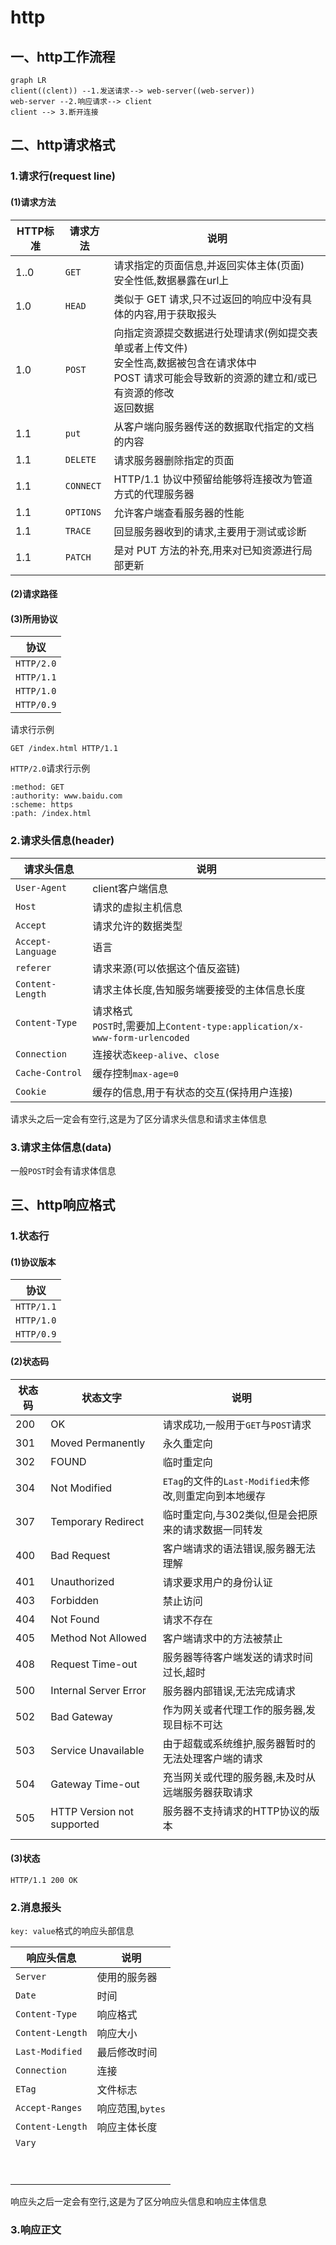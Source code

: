 # http

## 一、http工作流程

```mermaid
graph LR
client((clent)) --1.发送请求--> web-server((web-server))
web-server --2.响应请求--> client
client --> 3.断开连接
```

## 二、http请求格式

### 1.请求行(request line)

#### (1)请求方法

| HTTP标准 | 请求方法  | 说明                                                         |
| -------- | --------- | ------------------------------------------------------------ |
| 1..0     | `GET`     | 请求指定的页面信息,并返回实体主体(页面)<br/>安全性低,数据暴露在url上 |
| 1.0      | `HEAD`    | 类似于 GET 请求,只不过返回的响应中没有具体的内容,用于获取报头 |
| 1.0      | `POST`    | 向指定资源提交数据进行处理请求(例如提交表单或者上传文件)<br/>安全性高,数据被包含在请求体中<br/>POST 请求可能会导致新的资源的建立和/或已有资源的修改<br/>返回数据 |
| 1.1      | `put`     | 从客户端向服务器传送的数据取代指定的文档的内容               |
| 1.1      | `DELETE`  | 请求服务器删除指定的页面                                     |
| 1.1      | `CONNECT` | HTTP/1.1 协议中预留给能够将连接改为管道方式的代理服务器      |
| 1.1      | `OPTIONS` | 允许客户端查看服务器的性能                                   |
| 1.1      | `TRACE`   | 回显服务器收到的请求,主要用于测试或诊断                      |
| 1.1      | `PATCH`   | 是对 PUT 方法的补充,用来对已知资源进行局部更新               |

#### (2)请求路径

#### (3)所用协议

| 协议       |
| ---------- |
| `HTTP/2.0` |
| `HTTP/1.1` |
| `HTTP/1.0` |
| `HTTP/0.9` |



请求行示例

```http
GET /index.html HTTP/1.1
```

`HTTP/2.0`请求行示例

```http
:method: GET
:authority: www.baidu.com
:scheme: https
:path: /index.html
```



### 2.请求头信息(header)

| 请求头信息        | 说明                                                         |
| ----------------- | ------------------------------------------------------------ |
| `User-Agent`      | client客户端信息                                             |
| `Host`            | 请求的虚拟主机信息                                           |
| `Accept`          | 请求允许的数据类型                                           |
| `Accept-Language` | 语言                                                         |
| `referer`         | 请求来源(可以依据这个值反盗链)                               |
| `Content-Length`  | 请求主体长度,告知服务端要接受的主体信息长度                  |
| `Content-Type`    | 请求格式<br/>`POST`时,需要加上`Content-type:application/x-www-form-urlencoded` |
| `Connection`      | 连接状态`keep-alive`、`close`                                |
| `Cache-Control`   | 缓存控制`max-age=0`                                          |
| `Cookie`          | 缓存的信息,用于有状态的交互(保持用户连接)                    |

请求头之后一定会有空行,这是为了区分请求头信息和请求主体信息

### 3.请求主体信息(data)

一般`POST`时会有请求体信息

## 三、http响应格式

### 1.状态行

#### (1)协议版本

| 协议       |
| ---------- |
| `HTTP/1.1` |
| `HTTP/1.0` |
| `HTTP/0.9` |

#### (2)状态码

| 状态码 | 状态文字                   | 说明                                                   |
| ------ | -------------------------- | ------------------------------------------------------ |
| 200    | OK                         | 请求成功,一般用于`GET`与`POST`请求                     |
| 301    | Moved Permanently          | 永久重定向                                             |
| 302    | FOUND                      | 临时重定向                                             |
| 304    | Not Modified               | `ETag`的文件的`Last-Modified`未修改,则重定向到本地缓存 |
| 307    | Temporary Redirect         | 临时重定向,与302类似,但是会把原来的请求数据一同转发    |
| 400    | Bad Request                | 客户端请求的语法错误,服务器无法理解                    |
| 401    | Unauthorized               | 请求要求用户的身份认证                                 |
| 403    | Forbidden                  | 禁止访问                                               |
| 404    | Not Found                  | 请求不存在                                             |
| 405    | Method Not Allowed         | 客户端请求中的方法被禁止                               |
| 408    | Request Time-out           | 服务器等待客户端发送的请求时间过长,超时                |
| 500    | Internal Server Error      | 服务器内部错误,无法完成请求                            |
| 502    | Bad Gateway                | 作为网关或者代理工作的服务器,发现目标不可达            |
| 503    | Service Unavailable        | 由于超载或系统维护,服务器暂时的无法处理客户端的请求    |
| 504    | Gateway Time-out           | 充当网关或代理的服务器,未及时从远端服务器获取请求      |
| 505    | HTTP Version not supported | 服务器不支持请求的HTTP协议的版本                       |
|        |                            |                                                        |



#### (3)状态

```http
HTTP/1.1 200 OK
```

### 2.消息报头

`key: value`格式的响应头部信息

| 响应头信息       | 说明             |
| ---------------- | ---------------- |
| `Server`         | 使用的服务器     |
| `Date`           | 时间             |
| `Content-Type`   | 响应格式         |
| `Content-Length` | 响应大小         |
| `Last-Modified`  | 最后修改时间     |
| `Connection`     | 连接             |
| `ETag`           | 文件标志         |
| `Accept-Ranges`  | 响应范围,`bytes` |
| `Content-Length` | 响应主体长度     |
| `Vary`           |                  |
|                  |                  |
|                  |                  |
|                  |                  |
|                  |                  |
|                  |                  |
|                  |                  |
|                  |                  |
|                  |                  |
|                  |                  |

响应头之后一定会有空行,这是为了区分响应头信息和响应主体信息

### 3.响应正文